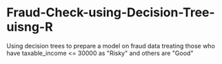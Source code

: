 # Fraud-Check-using-Decision-Tree-uisng-R
Using decision trees to prepare a model on fraud data  treating those who have taxable_income &lt;= 30000 as "Risky" and others are "Good"
